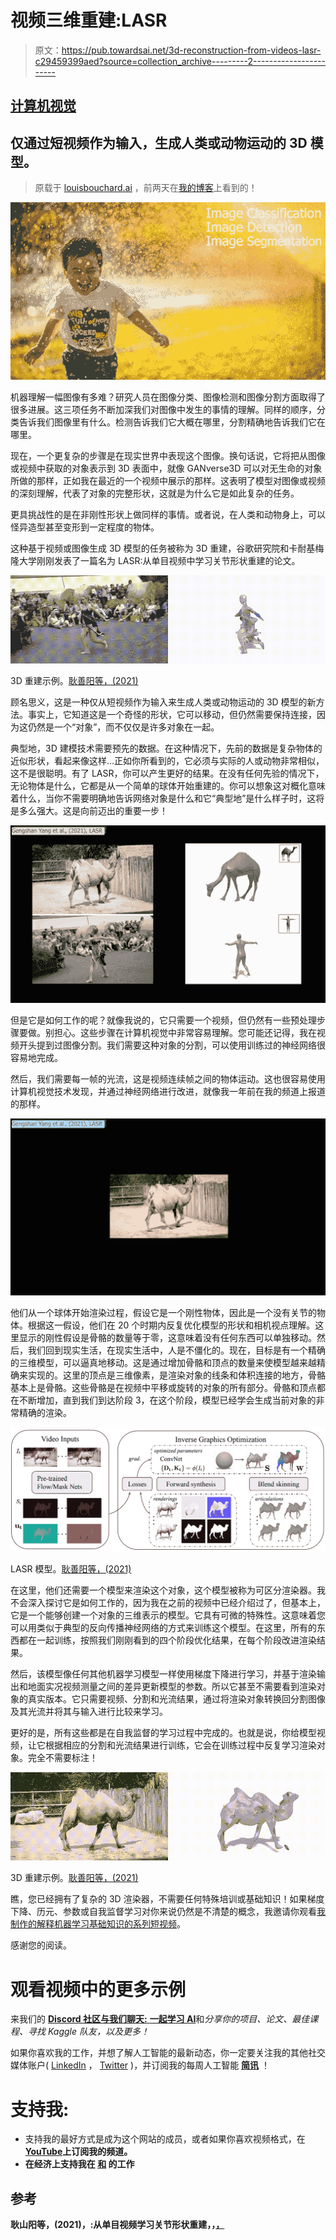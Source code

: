 # 视频三维重建:LASR

> 原文：<https://pub.towardsai.net/3d-reconstruction-from-videos-lasr-c29459399aed?source=collection_archive---------2----------------------->

## [计算机视觉](https://towardsai.net/p/category/computer-vision)

## 仅通过短视频作为输入，生成人类或动物运动的 3D 模型。

> 原载于 [louisbouchard.ai](https://www.louisbouchard.ai/3d-reconstruction-from-videos) ，前两天在[我的博客](https://www.louisbouchard.ai/3d-reconstruction-from-videos)上看到的！

![](img/d641d409351aa961f3674d6b3c4f16a9.png)

机器理解一幅图像有多难？研究人员在图像分类、图像检测和图像分割方面取得了很多进展。这三项任务不断加深我们对图像中发生的事情的理解。同样的顺序，分类告诉我们图像里有什么。检测告诉我们它大概在哪里，分割精确地告诉我们它在哪里。

现在，一个更复杂的步骤是在现实世界中表现这个图像。换句话说，它将把从图像或视频中获取的对象表示到 3D 表面中，就像 GANverse3D 可以对无生命的对象所做的那样，正如我在最近的一个视频中展示的那样。这表明了模型对图像或视频的深刻理解，代表了对象的完整形状，这就是为什么它是如此复杂的任务。

更具挑战性的是在非刚性形状上做同样的事情。或者说，在人类和动物身上，可以怪异造型甚至变形到一定程度的物体。

这种基于视频或图像生成 3D 模型的任务被称为 3D 重建，谷歌研究院和卡耐基梅隆大学刚刚发表了一篇名为 LASR:从单目视频中学习关节形状重建的论文。

![](img/3da6b22d0d4b8c2fac5b2fc3f340b83f.png)

3D 重建示例。[耿善阳等，(2021)](https://lasr-google.github.io/)

顾名思义，这是一种仅从短视频作为输入来生成人类或动物运动的 3D 模型的新方法。事实上，它知道这是一个奇怪的形状，它可以移动，但仍然需要保持连接，因为这仍然是一个“对象”，而不仅仅是许多对象在一起。

典型地，3D 建模技术需要预先的数据。在这种情况下，先前的数据是复杂物体的近似形状，看起来像这样…正如你所看到的，它必须与实际的人或动物非常相似，这不是很聪明。有了 LASR，你可以产生更好的结果。在没有任何先验的情况下，无论物体是什么，它都是从一个简单的球体开始重建的。你可以想象这对概化意味着什么，当你不需要明确地告诉网络对象是什么和它“典型地”是什么样子时，这将是多么强大。这是向前迈出的重要一步！

![](img/7fed39ae09f35860ed1b8a1354ecb5b5.png)

但是它是如何工作的呢？就像我说的，它只需要一个视频，但仍然有一些预处理步骤要做。别担心。这些步骤在计算机视觉中非常容易理解。您可能还记得，我在视频开头提到过图像分割。我们需要这种对象的分割，可以使用训练过的神经网络很容易地完成。

然后，我们需要每一帧的光流，这是视频连续帧之间的物体运动。这也很容易使用计算机视觉技术发现，并通过神经网络进行改进，就像我一年前在我的频道上报道的那样。

![](img/66ff2feac5b21b8af72abe45f3f8385f.png)

他们从一个球体开始渲染过程，假设它是一个刚性物体，因此是一个没有关节的物体。根据这一假设，他们在 20 个时期内反复优化模型的形状和相机视点理解。这里显示的刚性假设是骨骼的数量等于零，这意味着没有任何东西可以单独移动。然后，我们回到现实生活，在现实生活中，人是不僵化的。现在，目标是有一个精确的三维模型，可以逼真地移动。这是通过增加骨骼和顶点的数量来使模型越来越精确来实现的。这里的顶点是三维像素，是渲染对象的线条和体积连接的地方，骨骼基本上是骨骼。这些骨骼是在视频中平移或旋转的对象的所有部分。骨骼和顶点都在不断增加，直到我们到达阶段 3，在这个阶段，模型已经学会生成当前对象的非常精确的渲染。

![](img/eef81203772633be59be0aa27d32d8ec.png)

LASR 模型。[耿善阳等，(2021)](https://lasr-google.github.io/)

在这里，他们还需要一个模型来渲染这个对象，这个模型被称为可区分渲染器。我不会深入探讨它是如何工作的，因为我在之前的视频中已经介绍过了，但基本上，它是一个能够创建一个对象的三维表示的模型。它具有可微的特殊性。这意味着您可以用类似于典型的反向传播神经网络的方式来训练这个模型。在这里，所有的东西都在一起训练，按照我们刚刚看到的四个阶段优化结果，在每个阶段改进渲染结果。

然后，该模型像任何其他机器学习模型一样使用梯度下降进行学习，并基于渲染输出和地面实况视频测量之间的差异更新模型的参数。所以它甚至不需要看到渲染对象的真实版本。它只需要视频、分割和光流结果，通过将渲染对象转换回分割图像及其光流并将其与输入进行比较来学习。

更好的是，所有这些都是在自我监督的学习过程中完成的。也就是说，你给模型视频，让它根据相应的分割和光流结果进行训练，它会在训练过程中反复学习渲染对象。完全不需要标注！

![](img/48be4ba72f8330608ac5705813e27f58.png)

3D 重建示例。[耿善阳等，(2021)](https://lasr-google.github.io/)

瞧，您已经拥有了复杂的 3D 渲染器，不需要任何特殊培训或基础知识！如果梯度下降、历元、参数或自我监督学习对你来说仍然是不清楚的概念，我邀请你观看[我制作的解释机器学习基础知识的系列短视频](https://www.youtube.com/watch?v=M_M2YL8VpJM&list=PLO4GrDnQanVe6F6MRJg_KO7JEoH-ukFzY)。

感谢您的阅读。

# 观看视频中的更多示例

来我们的 [**Discord 社区与我们聊天:** **一起学习 AI**](https://discord.gg/learnaitogether)和*分享你的项目、论文、最佳课程、寻找 Kaggle 队友，以及更多！*

如果你喜欢我的工作，并想了解人工智能的最新动态，你一定要关注我的其他社交媒体账户( [LinkedIn](https://www.linkedin.com/in/whats-ai/) ， [Twitter](https://twitter.com/Whats_AI) )，并订阅我的每周人工智能 [**简讯**](http://eepurl.com/huGLT5) ！

# 支持我:

*   支持我的最好方式是成为这个网站的成员，或者如果你喜欢视频格式，在[**YouTube**](https://www.youtube.com/channel/UCUzGQrN-lyyc0BWTYoJM_Sg)**上订阅我的频道。**
*   **在经济上支持我在 [**和**](https://www.patreon.com/whatsai) 的工作**

## **参考**

**耿山阳等，(2021)，:从单目视频学习关节形状重建，，[，](https://lasr-google.github.io/)**